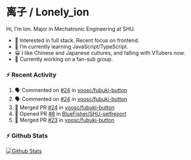 # 离子 / Lonely_ion

Hi, I'm Ion. Major in Mechatronic Engineering at SHU.

+ 🧐 Interested in full stack. Recent focus on frontend.
+ 🌱 I’m currently learning JavaScript/TypeScript.
+ 😀 I like Chinese and Japanese cultures, and falling with VTubers now.
+ 🔭 Currently working on a fan-sub group.

### :zap: Recent Activity
<!--START_SECTION:activity-->
1. 🗣 Commented on [#24](https://github.com//voosc/fubuki-button/issues/24) in [voosc/fubuki-button](https://github.com//voosc/fubuki-button)
2. 🗣 Commented on [#24](https://github.com//voosc/fubuki-button/issues/24) in [voosc/fubuki-button](https://github.com//voosc/fubuki-button)
3. 🎉 Merged PR [#24](https://github.com//voosc/fubuki-button/pull/24) in [voosc/fubuki-button](https://github.com//voosc/fubuki-button)
4. 💪 Opened PR [#8](https://github.com//BlueFisher/SHU-selfreport/pull/8) in [BlueFisher/SHU-selfreport](https://github.com//BlueFisher/SHU-selfreport)
5. 🎉 Merged PR [#23](https://github.com//voosc/fubuki-button/pull/23) in [voosc/fubuki-button](https://github.com//voosc/fubuki-button)
<!--END_SECTION:activity-->

### :zap: Github Stats

[![Github Stats](https://github-readme-stats.vercel.app/api?username=lonelyion)](https://github.com/anuraghazra/github-readme-stats)
